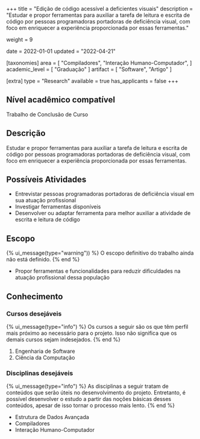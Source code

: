 +++
title = "Edição de código acessível a deficientes visuais"
description = "Estudar e propor ferramentas para auxiliar a tarefa de leitura e escrita de código por pessoas programadoras portadoras de deficiência visual, com foco em enriquecer a experiência proporcionada por essas ferramentas."

weight = 9

date = 2022-01-01
updated = "2022-04-21"

[taxonomies]
area = [ "Compiladores", "Interação Humano-Computador", ]
academic_level = [ "Graduação" ]
artifact = [ "Software", "Artigo" ]

[extra]
type = "Research"
available = true
has_applicants = false
+++

## Nível acadêmico compatível

Trabalho de Conclusão de Curso

## Descrição

Estudar e propor ferramentas para auxiliar a tarefa de leitura e escrita de código por pessoas programadoras portadoras de deficiência visual, com foco em enriquecer a experiência proporcionada por essas ferramentas.

## Possíveis Atividades

- Entrevistar pessoas programadoras portadoras de deficiência visual em sua atuação profissional
- Investigar ferramentas disponíveis
- Desenvolver ou adaptar ferramenta para melhor auxiliar a atividade de escrita e leitura de código

## Escopo

{% ui_message(type="warning")) %}
O escopo definitivo do trabalho ainda não está definido.
{% end %}

- Propor ferramentas e funcionalidades para reduzir dificuldades na atuação profissional dessa população

## Conhecimento

### Cursos desejáveis

{% ui_message(type="info") %}
Os cursos a seguir são os que têm perfil mais próximo ao necessário para o projeto. Isso não significa que os demais cursos sejam indesejados.
{% end %}

1. Engenharia de Software
2. Ciência da Computação

### Disciplinas desejáveis

{% ui_message(type="info") %}
As disciplinas a seguir tratam de conteúdos que serão úteis no desenvolvimento do projeto. Entretanto, é possível desenvolver o estudo a partir das noções básicas desses conteúdos, apesar de isso tornar o processo mais lento.
{% end %}

- Estrutura de Dados Avançada
- Compiladores
- Interação Humano-Computador
